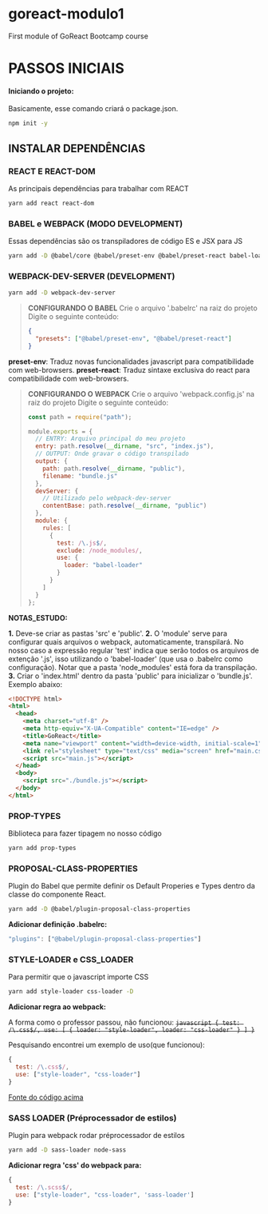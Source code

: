 # goreact-modulo1

First module of GoReact Bootcamp course

# PASSOS INICIAIS

#### Iniciando o projeto:

Basicamente, esse comando criará o package.json.

```bash
npm init -y
```

## INSTALAR DEPENDÊNCIAS

### REACT E REACT-DOM

As principais dependências para trabalhar com REACT

```bash
yarn add react react-dom
```

### BABEL e WEBPACK (MODO DEVELOPMENT)

Essas dependências são os transpiladores de código ES e JSX para JS

```bash
yarn add -D @babel/core @babel/preset-env @babel/preset-react babel-loader webpack webpack-cli
```

### WEBPACK-DEV-SERVER (DEVELOPMENT)

```bash
yarn add -D webpack-dev-server
```

> **CONFIGURANDO O BABEL**
> Crie o arquivo '.babelrc' na raiz do projeto
> Digite o seguinte conteúdo:
>
> ```json
> {
>   "presets": ["@babel/preset-env", "@babel/preset-react"]
> }
> ```

**preset-env**: Traduz novas funcionalidades javascript para compatibilidade com web-browsers.
**preset-react**: Traduz sintaxe exclusiva do react para compatibilidade com web-browsers.

> **CONFIGURANDO O WEBPACK**
> Crie o arquivo 'webpack.config.js' na raiz do projeto
> Digite o seguinte conteúdo:
>
> ```javascript
> const path = require("path");
>
> module.exports = {
>   // ENTRY: Arquivo principal do meu projeto
>   entry: path.resolve(__dirname, "src", "index.js"),
>   // OUTPUT: Onde gravar o código transpilado
>   output: {
>     path: path.resolve(__dirname, "public"),
>     filename: "bundle.js"
>   },
>   devServer: {
>     // Utilizado pelo webpack-dev-server
>     contentBase: path.resolve(__dirname, "public")
>   },
>   module: {
>     rules: [
>       {
>         test: /\.js$/,
>         exclude: /node_modules/,
>         use: {
>           loader: "babel-loader"
>         }
>       }
>     ]
>   }
> };
> ```

**NOTAS_ESTUDO:**

**1.** Deve-se criar as pastas 'src' e 'public'.
**2.** O 'module' serve para configurar quais arquivos o webpack, automaticamente, transpilará. No nosso caso a expressão regular 'test' indica que serão todos os arquivos de extenção '.js', isso utilizando o 'babel-loader' (que usa o .babelrc como configuração). Notar que a pasta 'node_modules' está fora da transpilação.
**3.** Criar o 'index.html' dentro da pasta 'public' para inicializar o 'bundle.js'. Exemplo abaixo:

```html
<!DOCTYPE html>
<html>
  <head>
    <meta charset="utf-8" />
    <meta http-equiv="X-UA-Compatible" content="IE=edge" />
    <title>GoReact</title>
    <meta name="viewport" content="width=device-width, initial-scale=1" />
    <link rel="stylesheet" type="text/css" media="screen" href="main.css" />
    <script src="main.js"></script>
  </head>
  <body>
    <script src="./bundle.js"></script>
  </body>
</html>
```

### PROP-TYPES

Biblioteca para fazer tipagem no nosso código

```bash
yarn add prop-types
```

### PROPOSAL-CLASS-PROPERTIES

Plugin do Babel que permite definir os Default Properies e Types dentro da classe do componente React.

```bash
yarn add -D @babel/plugin-proposal-class-properties
```

**Adicionar definição .babelrc:**

```javascript
"plugins": ["@babel/plugin-proposal-class-properties"]
```

### STYLE-LOADER e CSS_LOADER

Para permitir que o javascript importe CSS

```bash
yarn add style-loader css-loader -D
```

**Adicionar regra ao webpack:**

A forma como o professor passou, não funcionou:
~~`javascript { test: /\.css$/, use: [ { loader: "style-loader", loader: "css-loader" } ] }`~~

Pesquisando encontrei um exemplo de uso(que funcionou):

```javascript
{
  test: /\.css$/,
  use: ["style-loader", "css-loader"]
}
```

[Fonte do código acima](https://github.com/webpack-contrib/css-loader)

### SASS LOADER (Préprocessador de estilos)

Plugin para webpack rodar préprocessador de estilos

```bash
yarn add -D sass-loader node-sass
```

**Adicionar regra 'css' do webpack para:**

```javascript
{
  test: /\.scss$/,
  use: ["style-loader", "css-loader", 'sass-loader']
}
```
